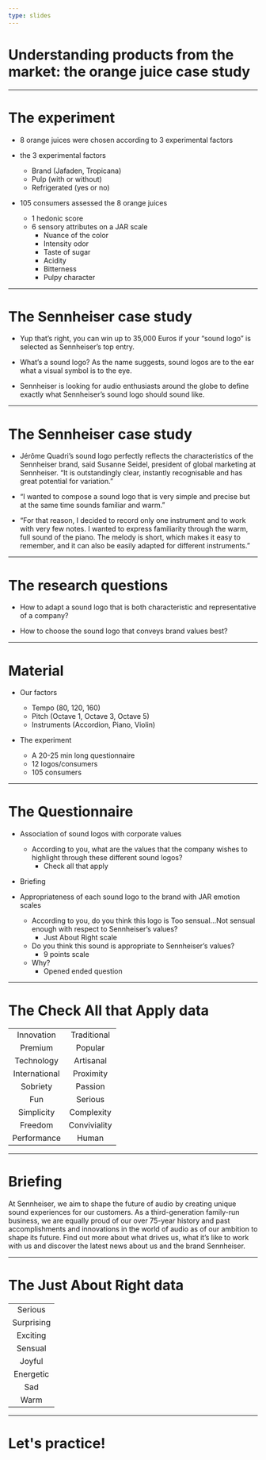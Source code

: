 ```yaml
---
type: slides
---
```


# Understanding products from the market: the orange juice case study 



---

# The experiment

- 8 orange juices were chosen according to 3 experimental factors

- the 3 experimental factors
    - Brand (Jafaden, Tropicana)
    - Pulp (with or without)
    - Refrigerated (yes or no)

- 105 consumers assessed the 8 orange juices
    - 1 hedonic score
    - 6 sensory attributes on a JAR scale
      - Nuance of the color
      - Intensity odor
      - Taste of sugar
      - Acidity
      - Bitterness
      - Pulpy character
---

# The Sennheiser case study

- Yup that’s right, you can win up to 35,000 Euros if your “sound logo” is selected as Sennheiser’s top entry.

- What’s a sound logo? As the name suggests, sound logos are to the ear what a visual symbol is to the eye. 

- Sennheiser is looking for audio enthusiasts around the globe to define exactly what Sennheiser’s sound logo should sound like.

---

# The Sennheiser case study

- Jérôme Quadri’s sound logo perfectly reflects the characteristics of the Sennheiser brand, said Susanne Seidel, president of global marketing at Sennheiser. “It is outstandingly clear, instantly recognisable and has great potential for variation.”

- “I wanted to compose a sound logo that is very simple and precise but at the same time sounds familiar and warm.”

- “For that reason, I decided to record only one instrument and to work with very few notes. I wanted to express familiarity through the warm, full sound of the piano. The melody is short, which makes it easy to remember, and it can also be easily adapted for different instruments.”

---

# The research questions

- How to adapt a sound logo that is both characteristic and representative of a company?

- How to choose the sound logo that conveys brand values best?

---

# Material

- Our factors
    - Tempo  (80, 120, 160)
    - Pitch (Octave 1, Octave 3, Octave 5) 
    - Instruments (Accordion, Piano, Violin) 

- The experiment
    - A 20-25 min long questionnaire
    - 12 logos/consumers
    - 105 consumers
    
---

# The Questionnaire

- Association of sound logos with corporate values
    - According to you, what are the values that the company wishes to highlight through these different sound logos?
      - Check all that apply

- Briefing

- Appropriateness of each sound logo to the brand with JAR emotion scales
    - According to you, do you think this logo is Too sensual...Not sensual enough with respect to Sennheiser’s values?
      - Just About Right scale
    - Do you think this sound is appropriate to Sennheiser’s values?
      - 9 points scale
    - Why?
      - Opened ended question
      
---

# The Check All that Apply data

|               |              |
|:-------------:|:------------:|
|   Innovation  |  Traditional |
|    Premium    |    Popular   |
|   Technology  |   Artisanal  |
| International |   Proximity  |
|    Sobriety   |    Passion   |
|      Fun      |    Serious   |
|   Simplicity  |  Complexity  |
|    Freedom    | Conviviality |
|  Performance  |     Human    |

---

# Briefing

At Sennheiser, we aim to shape the future of audio by creating unique sound experiences for our customers. As a third-generation family-run business, we are equally proud of our over 75-year history and past accomplishments and innovations in the world of audio as of our ambition to shape its future. Find out more about what drives us, what it’s like to work with us and discover the latest news about us and the brand Sennheiser.

---

# The Just About Right data

|            |
|:----------:|
|   Serious  |
| Surprising |
|  Exciting  |
|   Sensual  |
|   Joyful   |
|  Energetic |
|     Sad    |
|    Warm    |

---

# Let's practice!